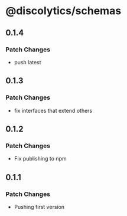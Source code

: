 # @discolytics/schemas

## 0.1.4

### Patch Changes

- push latest

## 0.1.3

### Patch Changes

- fix interfaces that extend others

## 0.1.2

### Patch Changes

- Fix publishing to npm

## 0.1.1

### Patch Changes

- Pushing first version
